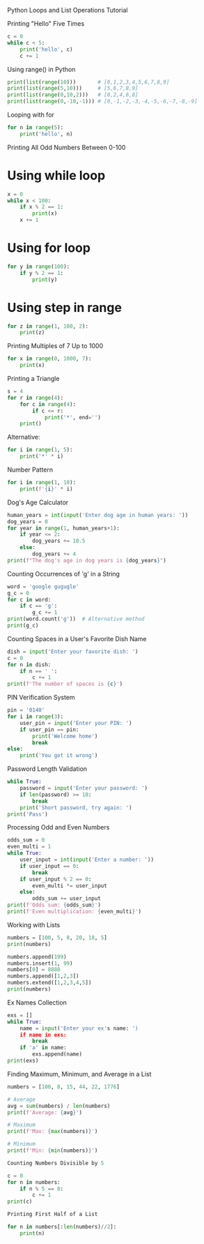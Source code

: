 Python Loops and List Operations Tutorial

Printing "Hello" Five Times

```python
c = 0
while c < 5:
    print('hello', c)
    c += 1
```

Using range() in Python

```python
print(list(range(10)))       # [0,1,2,3,4,5,6,7,8,9]
print(list(range(5,10)))     # [5,6,7,8,9]
print(list(range(0,10,2)))   # [0,2,4,6,8]
print(list(range(0,-10,-1))) # [0,-1,-2,-3,-4,-5,-6,-7,-8,-9]
```

Looping with for

```python
for n in range(5):
    print('hello', n)
```

Printing All Odd Numbers Between 0-100

# Using while loop

```python
x = 0
while x < 100:
    if x % 2 == 1:
        print(x)
    x += 1
```

# Using for loop

```python
for y in range(100):
    if y % 2 == 1:
        print(y)
```

# Using step in range

```python
for z in range(1, 100, 2):
    print(z)
```

Printing Multiples of 7 Up to 1000

```python
for x in range(0, 1000, 7):
    print(x)
```

Printing a Triangle

```python
s = 4
for r in range(4):
    for c in range(4):
        if c <= r:
            print('*', end='')
    print()
```

Alternative:

```python
for i in range(1, 5):
    print('*' * i)
```

Number Pattern

```python
for i in range(1, 10):
    print(f'{i}' * i)
```

Dog's Age Calculator

```python
human_years = int(input('Enter dog age in human years: '))
dog_years = 0
for year in range(1, human_years+1):
    if year <= 2:
        dog_years += 10.5
    else:
        dog_years += 4
print(f"The dog's age in dog years is {dog_years}")
```

Counting Occurrences of 'g' in a String

```python
word = 'google gugugle'
g_c = 0
for c in word:
    if c == 'g':
        g_c += 1
print(word.count('g'))  # Alternative method
print(g_c)
```

Counting Spaces in a User's Favorite Dish Name

```python
dish = input('Enter your favorite dish: ')
c = 0
for n in dish:
    if n == ' ':
        c += 1
print(f'The number of spaces is {c}')
```

PIN Verification System

```python
pin = '0140'
for i in range(3):
    user_pin = input('Enter your PIN: ')
    if user_pin == pin:
        print('Welcome home')
        break
else:
    print('You got it wrong')
```

Password Length Validation

```python
while True:
    password = input('Enter your password: ')
    if len(password) >= 10:
        break
    print('Short password, try again: ')
print('Pass')
```

Processing Odd and Even Numbers

```python
odds_sum = 0
even_multi = 1
while True:
    user_input = int(input('Enter a number: '))
    if user_input == 0:
        break
    if user_input % 2 == 0:
        even_multi *= user_input
    else:
        odds_sum += user_input
print(f'Odds sum: {odds_sum}')
print(f'Even multiplication: {even_multi}')
```

Working with Lists

```python
numbers = [100, 5, 8, 20, 18, 5]
print(numbers)

numbers.append(199)
numbers.insert(1, 99)
numbers[0] = 8888
numbers.append([1,2,3])
numbers.extend([1,2,3,4,5])
print(numbers)
```

Ex Names Collection

```python
exs = []
while True:
    name = input('Enter your ex's name: ')
    if name in exs:
        break
    if 'a' in name:
        exs.append(name)
print(exs)
```

Finding Maximum, Minimum, and Average in a List

```python
numbers = [100, 8, 15, 44, 22, 1776]

# Average
avg = sum(numbers) / len(numbers)
print(f'Average: {avg}')

# Maximum
print(f'Max: {max(numbers)}')

# Minimum
print(f'Min: {min(numbers)}')

Counting Numbers Divisible by 5

c = 0
for n in numbers:
    if n % 5 == 0:
        c += 1
print(c)

Printing First Half of a List

for n in numbers[:len(numbers)//2]:
    print(n)
```
